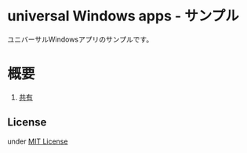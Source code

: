universal Windows apps - サンプル
=============================
ユニバーサルWindowsアプリのサンプルです。

概要
====

1. [共有](/ShareSample)

License
-------
under [MIT License](http://opensource.org/licenses/MIT)
